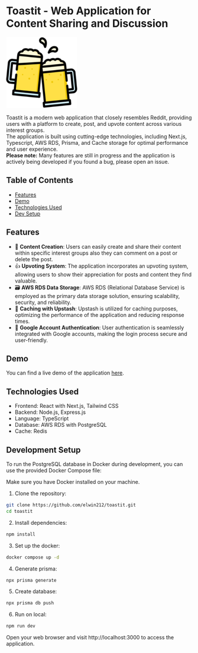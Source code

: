 # Toastit - Web Application for Content Sharing and Discussion

![Toastit Logo](/public/toastit192.png)

Toastit is a modern web application that closely resembles Reddit, providing users with a platform to create, post, and upvote content across various interest groups.<br> The application is built using cutting-edge technologies, including Next.js, Typescript, AWS RDS, Prisma, and Cache storage for optimal performance and user experience.<br>
**Please note:** Many features are still in progress and the application is actively being developed if you found a bug, please open an issue.

## Table of Contents

- [Features](#features)
- [Demo](#demo)
- [Technologies Used](#technologies-used)
- [Dev Setup](#development-setup)

## Features

- 📝 **Content Creation**: Users can easily create and share their content within specific interest groups also they can comment on a post or delete the post.
- 👍 **Upvoting System**: The application incorporates an upvoting system, allowing users to show their appreciation for posts and content they find valuable.
- 🗃️ **AWS RDS Data Storage**: AWS RDS (Relational Database Service) is employed as the primary data storage solution, ensuring scalability, security, and reliability.
- 🚀 **Caching with Upstash**: Upstash is utilized for caching purposes, optimizing the performance of the application and reducing response times.
- 🔐 **Google Account Authentication**: User authentication is seamlessly integrated with Google accounts, making the login process secure and user-friendly.

## Demo

You can find a live demo of the application [here](https://toastit-dusky.vercel.app/).

## Technologies Used

- Frontend: React with Next.js, Tailwind CSS
- Backend: Node.js, Express.js
- Language: TypeScript
- Database: AWS RDS with PostgreSQL
- Cache: Redis

## Development Setup

To run the PostgreSQL database in Docker during development, you can use the provided Docker Compose file:

Make sure you have Docker installed on your machine.

1. Clone the repository:

```bash
git clone https://github.com/elwin212/toastit.git
cd toastit
```

2. Install dependencies:

```bash
npm install
```

3. Set up the docker:

```bash
docker compose up -d
```

4. Generate prisma:

```bash
npx prisma generate
```

5. Create database:

```bash
npx prisma db push
```

6. Run on local:

```bash
npm run dev
```

Open your web browser and visit http://localhost:3000 to access the application.

